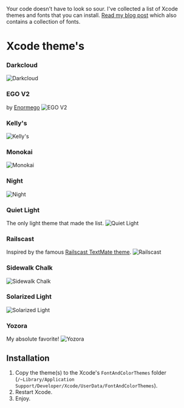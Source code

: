 Your code doesn't have to look so sour. I've collected a list of Xcode themes and fonts that you can install. 
[Read my blog post](http://www.damir.me/posts/xcode-themes-and-fonts) which also contains a collection of fonts.

# Xcode theme's

### Darkcloud
![Darkcloud](http://www.damir.me/u/manual/darkcloud.jpg)

### EGO V2
by [Enormego](http://www.enormego.com)
![EGO V2](http://www.damir.me/u/manual/egov2.jpg)

### Kelly's
![Kelly's](http://www.damir.me/u/manual/kellys.jpg)

### Monokai
![Monokai](http://www.damir.me/u/manual/monokai.jpg)

### Night
![Night](http://www.damir.me/u/manual/night.jpg)

### Quiet Light
The only light theme that made the list.
![Quiet Light](http://www.damir.me/u/manual/quiet-light.jpg)

### Railscast
Inspired by the famous [Railscast TextMate theme](http://railscasts.com/about/).
![Railscast](http://www.damir.me/u/manual/railscast.jpg)

### Sidewalk Chalk
![Sidewalk Chalk](http://www.damir.me/u/manual/sidewalk-chalk.jpg)

### Solarized Light
![Solarized Light](http://www.damir.me/u/manual/solarized-light.jpg)

### Yozora
My absolute favorite!
![Yozora](http://www.damir.me/u/manual/yozora.jpg)


## Installation
1. Copy the theme(s) to the Xcode's `FontAndColorThemes` folder (`/~Library/Application Support/Developer/Xcode/UserData/FontAndColorThemes`).
2. Restart Xcode.
3. Enjoy.
